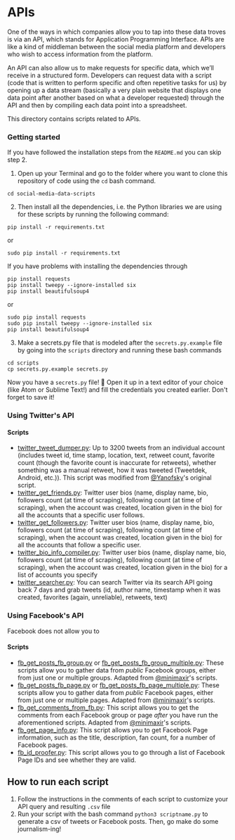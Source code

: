 # APIs

One of the ways in which companies allow you to tap into these data troves is via an API, which stands for Application Programming Interface. APIs are like a kind of middleman between the social media platform and developers who wish to access information from the platform.

An API can also allow us to make requests for specific data, which we’ll receive in a structured form. Developers can request data with a script (code that is written to perform specific and often repetitive tasks for us) by opening up a data stream (basically a very plain website that displays one data point after another based on what a developer requested) through the API and then by compiling each data point into a spreadsheet.

This directory contains scripts related to APIs.

### Getting started

If you have followed the installation steps from the `README.md` you can skip step 2.

1. Open up your Terminal and go to the folder where you want to clone this repository of code using the `cd` bash command.
```
cd social-media-data-scripts
```

2. Then install all the dependencies, i.e. the Python libraries we are using for these scripts by running the following command:
```
pip install -r requirements.txt
```
or
```
sudo pip install -r requirements.txt
```
If you have problems with installing the dependencies through
```
pip install requests
pip install tweepy --ignore-installed six
pip install beautifulsoup4
```
or
```
sudo pip install requests
sudo pip install tweepy --ignore-installed six
pip install beautifulsoup4
```

3. Make a secrets.py file that is modeled after the `secrets.py.example` file by going into the `scripts` directory and running these bash commands
```
cd scripts
cp secrets.py.example secrets.py
```
Now you have a `secrets.py` file! 🤗 Open it up in a text editor of your choice (like Atom or Sublime Text!) and fill the credentials you created earlier. Don't forget to save it!

### Using Twitter's API

#### Scripts

* [twitter_tweet_dumper.py](https://github.com/lamthuyvo/social-media-data-scripts/blob/master/scripts/twitter_tweet_dumper.py): Up to 3200 tweets from an individual account (includes tweet id, time stamp, location, text, retweet count, favorite count (though the favorite count is inaccurate for retweets), whether something was a manual retweet, how it was tweeted (Tweetdek, Android, etc.)). This script was modified from [@Yanofsky](https://gist.github.com/yanofsky/5436496)'s original script.
* [twitter_get_friends.py](https://github.com/lamthuyvo/social-media-data-scripts/blob/master/scripts/twitter_get_friends.py): Twitter user bios (name, display name, bio, followers count (at time of scraping),  following count (at time of scraping), when the account was created, location given in the bio) for all the accounts that a specific user follows.
* [twitter_get_followers.py](https://github.com/lamthuyvo/social-media-data-scripts/blob/master/scripts/twitter_get_followers.py): Twitter user bios (name, display name, bio, followers count (at time of scraping),  following count (at time of scraping), when the account was created, location given in the bio) for all the accounts that follow a specific user.
* [twitter_bio_info_compiler.py](https://github.com/lamthuyvo/social-media-data-scripts/blob/master/scripts/twitter_bio_info_compiler.py): Twitter user bios (name, display name, bio, followers count (at time of scraping),  following count (at time of scraping), when the account was created, location given in the bio) for a list of accounts you specify
* [twitter_searcher.py](https://github.com/lamthuyvo/social-media-data-scripts/blob/master/scripts/twitter_searcher.py): You can search Twitter via its search API going back 7 days and grab tweets (id, author name, timestamp when it was created, favorites (again, unreliable), retweets, text)

### Using Facebook's API

Facebook does not allow you to

#### Scripts
* [fb_get_posts_fb_group.py](https://github.com/lamthuyvo/social-media-data-scripts/blob/master/scripts/fb_get_posts_fb_group.py) or [fb_get_posts_fb_group_multiple.py](https://github.com/lamthuyvo/social-media-data-scripts/blob/master/scripts/fb_get_posts_fb_group_multiple.py): These scripts allow you to gather data from _public_ Facebook groups, either from just one or multiple groups. Adapted from [@minimaxir](https://github.com/minimaxir/facebook-page-post-scraper)'s scripts.
* [fb_get_posts_fb_page.py](https://github.com/lamthuyvo/social-media-data-scripts/blob/master/scripts/fb_get_posts_fb_page.py) or [fb_get_posts_fb_page_multiple.py](https://github.com/lamthuyvo/social-media-data-scripts/blob/master/scripts/fb_get_posts_fb_page_multiple.py): These scripts allow you to gather data from _public_ Facebook pages, either from just one or multiple pages. Adapted from [@minimaxir](https://github.com/minimaxir/facebook-page-post-scraper)'s scripts.
* [fb_get_comments_from_fb.py](https://github.com/lamthuyvo/social-media-data-scripts/blob/master/scripts/fb_get_comments.py): This script allows you to get the comments from each Facebook group or page _after_ you have run the aforementioned scripts. Adapted from [@minimaxir](https://github.com/minimaxir/facebook-page-post-scraper)'s scripts.
* [fb_get_page_info.py](https://github.com/lamthuyvo/social-media-data-scripts/blob/master/scripts/fb_get_comments.py): This script allows you to get Facebook Page information, such as the title, description, fan count, for a number of Facebook pages.  
* [fb_id_proofer.py](https://github.com/lamthuyvo/social-media-data-scripts/blob/master/scripts/fb_id_proofer.py): This script allows you to go through a list of Facebook Page IDs and see whether they are valid.


## How to run each script
1. Follow the instructions in the comments of each script to customize your API query and resulting `.csv` file
2. Run your script with the bash command `python3 scriptname.py` to generate a csv of tweets or Facebook posts. Then, go make do some journalism-ing!
